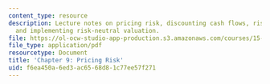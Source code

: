 ```yaml
---
content_type: resource
description: Lecture notes on pricing risk, discounting cash flows, risk neutral pricing,
  and implementing risk-neutral valuation.
file: https://ol-ocw-studio-app-production.s3.amazonaws.com/courses/15-997-practice-of-finance-advanced-corporate-risk-management-spring-2009/f6ea450a6ed3ac6568d81c77ee57f271_MIT15_997s09_read09_ch09.pdf
file_type: application/pdf
resourcetype: Document
title: 'Chapter 9: Pricing Risk'
uid: f6ea450a-6ed3-ac65-68d8-1c77ee57f271
---
```

